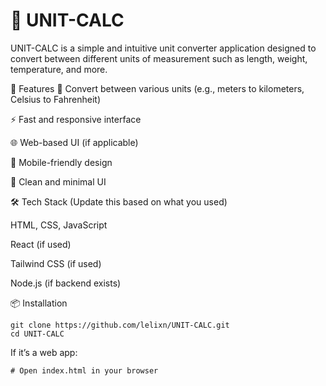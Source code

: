 <h1> 🧮 UNIT-CALC </h1>
UNIT-CALC is a simple and intuitive unit converter application designed to convert between different units of measurement such as length, weight, temperature, and more.

🚀 Features
🔁 Convert between various units (e.g., meters to kilometers, Celsius to Fahrenheit)

⚡ Fast and responsive interface

🌐 Web-based UI (if applicable)

📱 Mobile-friendly design

🎨 Clean and minimal UI

🛠️ Tech Stack
(Update this based on what you used)

HTML, CSS, JavaScript

React (if used)

Tailwind CSS (if used)

Node.js (if backend exists)

📦 Installation
```
git clone https://github.com/lelixn/UNIT-CALC.git
cd UNIT-CALC
```

If it’s a web app:
```
# Open index.html in your browser
```
